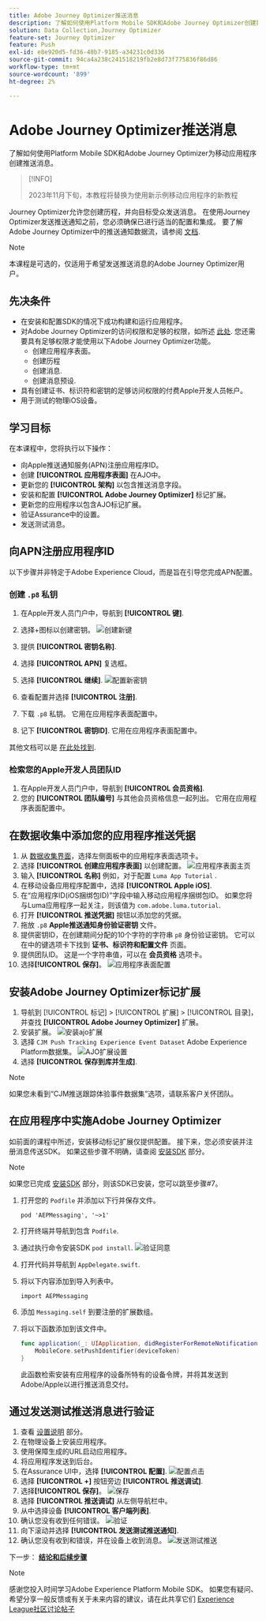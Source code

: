 ```yaml
---
title: Adobe Journey Optimizer推送消息
description: 了解如何使用Platform Mobile SDK和Adobe Journey Optimizer创建指向移动应用程序的推送消息。
solution: Data Collection,Journey Optimizer
feature-set: Journey Optimizer
feature: Push
exl-id: e8e920d5-fd36-48b7-9185-a34231c0d336
source-git-commit: 94ca4a238c241518219fb2e8d73f775836f86d86
workflow-type: tm+mt
source-wordcount: '899'
ht-degree: 2%

---
```


# Adobe Journey Optimizer推送消息

了解如何使用Platform Mobile SDK和Adobe Journey Optimizer为移动应用程序创建推送消息。

>[!INFO]
>
> 2023年11月下旬，本教程将替换为使用新示例移动应用程序的新教程

Journey Optimizer允许您创建历程，并向目标受众发送消息。 在使用Journey Optimizer发送推送通知之前，您必须确保已进行适当的配置和集成。 要了解Adobe Journey Optimizer中的推送通知数据流，请参阅 [文档](https://experienceleague.adobe.com/docs/journey-optimizer/using/configuration/configuration-message/push-config/push-gs.html).

>[!NOTE]
>
>本课程是可选的，仅适用于希望发送推送消息的Adobe Journey Optimizer用户。


## 先决条件

* 在安装和配置SDK的情况下成功构建和运行应用程序。
* 对Adobe Journey Optimizer的访问权限和足够的权限，如所述 [此处](https://experienceleague.adobe.com/docs/journey-optimizer/using/configuration/configuration-message/push-config/push-configuration.html?lang=en). 您还需要具有足够权限才能使用以下Adobe Journey Optimizer功能。
   * 创建应用程序表面。
   * 创建历程
   * 创建消息.
   * 创建消息预设.
* 具有创建证书、标识符和密钥的足够访问权限的付费Apple开发人员帐户。
* 用于测试的物理iOS设备。

## 学习目标

在本课程中，您将执行以下操作：

* 向Apple推送通知服务(APN)注册应用程序ID。
* 创建 **[!UICONTROL 应用程序表面]** 在AJO中。
* 更新您的 **[!UICONTROL 架构]** 以包含推送消息字段。
* 安装和配置 **[!UICONTROL Adobe Journey Optimizer]** 标记扩展。
* 更新您的应用程序以包含AJO标记扩展。
* 验证Assurance中的设置。
* 发送测试消息。


## 向APN注册应用程序ID

以下步骤并非特定于Adobe Experience Cloud，而是旨在引导您完成APN配置。

### 创建 `.p8` 私钥

1. 在Apple开发人员门户中，导航到 **[!UICONTROL 键]**.
1. 选择+图标以创建密钥。
   ![创建新键](assets/mobile-push-apple-dev-new-key.png)

1. 提供 **[!UICONTROL 密钥名称]**.
1. 选择 **[!UICONTROL APN]** 复选框。
1. 选择 **[!UICONTROL 继续]**.
   ![配置新密钥](assets/mobile-push-apple-dev-config-key.png)
1. 查看配置并选择 **[!UICONTROL 注册]**.
1. 下载 `.p8` 私钥。 它用在应用程序表面配置中。
1. 记下 **[!UICONTROL 密钥ID]**. 它用在应用程序表面配置中。

其他文档可以是 [在此处找到](https://help.apple.com/developer-account/#/devcdfbb56a3).

### 检索您的Apple开发人员团队ID

1. 在Apple开发人员门户中，导航到 **[!UICONTROL 会员资格]**.
1. 您的 **[!UICONTROL 团队编号]** 与其他会员资格信息一起列出。 它用在应用程序表面配置中。

## 在数据收集中添加您的应用程序推送凭据

1. 从 [数据收集界面](https://experience.adobe.com/data-collection/)，选择左侧面板中的应用程序表面选项卡。
1. 选择 **[!UICONTROL 创建应用程序表面]** 以创建配置。
   ![应用程序表面主页](assets/mobile-push-app-surface.png)
1. 输入 **[!UICONTROL 名称]** 例如，对于配置 `Luma App Tutorial`  .
1. 在移动设备应用程序配置中，选择 **[!UICONTROL Apple iOS]**.
1. 在“应用程序ID(iOS捆绑包ID)”字段中输入移动应用程序捆绑包ID。 如果您将与Luma应用程序一起关注，则该值为 `com.adobe.luma.tutorial`.
1. 打开 **[!UICONTROL 推送凭据]** 按钮以添加您的凭据。
1. 拖放 `.p8` **Apple推送通知身份验证密钥** 文件。
1. 提供密钥ID，在创建期间分配的10个字符的字符串 `p8` 身份验证密钥。 它可以在中的键选项卡下找到 **证书、标识符和配置文件** 页面。
1. 提供团队ID。 这是一个字符串值，可以在 **会员资格** 选项卡。
1. 选择&#x200B;**[!UICONTROL 保存]**。
   ![应用程序表面配置](assets/mobile-push-app-surface-config.png)

## 安装Adobe Journey Optimizer标记扩展

1. 导航到 [!UICONTROL 标记] > [!UICONTROL 扩展] > [!UICONTROL 目录]，并查找 **[!UICONTROL Adobe Journey Optimizer]** 扩展。
1. 安装扩展。
   ![安装ajo扩展](assets/mobile-push-tags-install.png)
1. 选择 `CJM Push Tracking Experience Event Dataset` Adobe Experience Platform数据集。
   ![AJO扩展设置](assets/mobile-push-tags-ajo.png)
1. 选择 **[!UICONTROL 保存到库并生成]**.

>[!NOTE]
>如果您未看到“CJM推送跟踪体验事件数据集”选项，请联系客户关怀团队。
>

## 在应用程序中实施Adobe Journey Optimizer

如前面的课程中所述，安装移动标记扩展仅提供配置。 接下来，您必须安装并注册消息传送SDK。 如果这些步骤不明确，请查阅 [安装SDK](install-sdks.md) 部分。

>[!NOTE]
>
>如果您已完成 [安装SDK](install-sdks.md) 部分，则该SDK已安装，您可以跳至步骤#7。

1. 打开您的 `Podfile` 并添加以下行并保存文件。

   `pod 'AEPMessaging', '~>1'`
1. 打开终端并导航到包含 `Podfile`.
1. 通过执行命令安装SDK `pod install`.
   ![验证同意](assets/mobile-push-terminal-install.png)
1. 打开代码并导航到 `AppDelegate.swift`.
1. 将以下内容添加到导入列表中。

   `import AEPMessaging`
1. 添加 `Messaging.self` 到要注册的扩展数组。
1. 将以下函数添加到该文件中。

   ```swift
   func application(_: UIApplication, didRegisterForRemoteNotificationsWithDeviceToken deviceToken: Data) {
       MobileCore.setPushIdentifier(deviceToken)
   }
   ```

   此函数检索安装有应用程序的设备所特有的设备令牌，并将其发送到Adobe/Apple以进行推送消息交付。

## 通过发送测试推送消息进行验证

1. 查看 [设置说明](assurance.md) 部分。
1. 在物理设备上安装应用程序。
1. 使用保障生成的URL启动应用程序。
1. 将应用程序发送到后台。
1. 在Assurance UI中，选择 **[!UICONTROL 配置]**.
   ![配置点击](assets/mobile-push-validate-config.png)
1. 选择 **[!UICONTROL +]** 按钮旁边 **[!UICONTROL 推送调试]**.
1. 选择&#x200B;**[!UICONTROL 保存]**。
   ![保存](assets/mobile-push-validate-save.png)
1. 选择 **[!UICONTROL 推送调试]** 从左侧导航栏中。
1. 从中选择设备 **[!UICONTROL 客户端列表]**.
1. 确认您没有收到任何错误。
   ![验证](assets/mobile-push-validate-confirm.png)
1. 向下滚动并选择 **[!UICONTROL 发送测试推送通知]**.
1. 确认您没有收到和错误，并在设备上收到消息。
   ![发送测试推送](assets/mobile-push-validate-send-test.png)

下一步： **[结论和后续步骤](conclusion.md)**

>[!NOTE]
>
>感谢您投入时间学习Adobe Experience Platform Mobile SDK。 如果您有疑问、希望分享一般反馈或有关于未来内容的建议，请在此共享它们 [Experience League社区讨论帖子](https://experienceleaguecommunities.adobe.com/t5/adobe-experience-platform-launch/tutorial-discussion-implement-adobe-experience-cloud-in-mobile/td-p/443796)